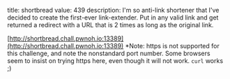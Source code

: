 title: shortbread
value: 439
description: I'm so anti-link shortener that I've decided to create the first-ever link-extender. Put in any valid link and get returned a redirect with a URL that is 2 times as long as the original link.

[http://shortbread.chall.pwnoh.io:13389](http://shortbread.chall.pwnoh.io:13389)
*Note: https is not supported for this challenge, and note the nonstandard port number. Some browsers seem to insist on trying https here, even though it will not work. `curl` works ;)